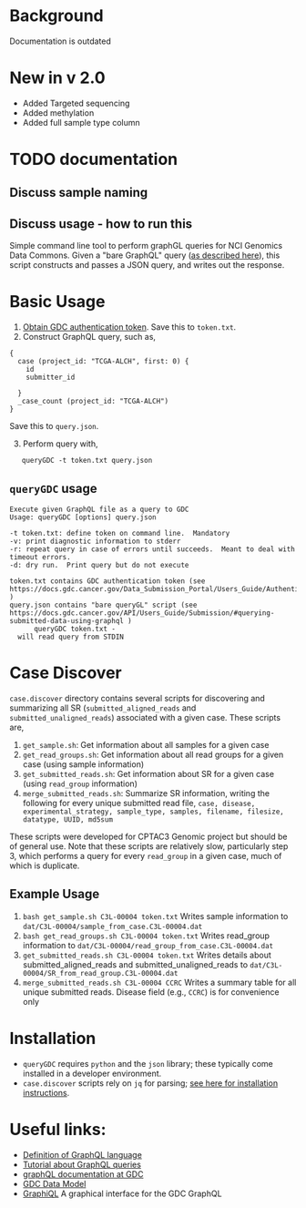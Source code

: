 # Background

Documentation is outdated

# New in v 2.0

* Added Targeted sequencing
* Added methylation
* Added full sample type column

# TODO documentation
## Discuss sample naming
## Discuss usage - how to run this


Simple command line tool to perform graphGL queries for NCI Genomics Data
Commons.  Given a "bare GraphQL" query ([as described
here](https://docs.gdc.cancer.gov/API/Users_Guide/Submission/#querying-submitted-data-using-graphql)),
this script constructs and passes a JSON query, and writes out the response.

# Basic Usage

1. [Obtain GDC authentication token](https://docs.gdc.cancer.gov/Data_Submission_Portal/Users_Guide/Authentication/).  Save this to `token.txt`.
2. Construct GraphQL query, such as,

```
{
  case (project_id: "TCGA-ALCH", first: 0) {
    id
    submitter_id

  }
  _case_count (project_id: "TCGA-ALCH")
}
```
Save this to `query.json`.

3. Perform query with,

```
   queryGDC -t token.txt query.json
```

## `queryGDC` usage
```
Execute given GraphQL file as a query to GDC
Usage: queryGDC [options] query.json

-t token.txt: define token on command line.  Mandatory
-v: print diagnostic information to stderr
-r: repeat query in case of errors until succeeds.  Meant to deal with timeout errors.
-d: dry run.  Print query but do not execute

token.txt contains GDC authentication token (see https://docs.gdc.cancer.gov/Data_Submission_Portal/Users_Guide/Authentication/ )
query.json contains "bare queryGL" script (see https://docs.gdc.cancer.gov/API/Users_Guide/Submission/#querying-submitted-data-using-graphql )
      queryGDC token.txt -
  will read query from STDIN
```

# Case Discover

`case.discover` directory contains several scripts for discovering and summarizing all SR (`submitted_aligned_reads` and `submitted_unaligned_reads`)
associated with a given case.  These scripts are,

1. `get_sample.sh`: Get information about all samples for a given case
2. `get_read_groups.sh`: Get information about all read groups for a given case (using sample information)
3. `get_submitted_reads.sh`: Get information about SR for a given case (using `read_group` information)
4. `merge_submitted_reads.sh`: Summarize SR information, writing the following for every unique submitted read file, ` case, disease, experimental_strategy, sample_type, samples, filename, filesize, datatype, UUID, md5sum `

These scripts were developed for CPTAC3 Genomic project but should be of
general use.  Note that these scripts are relatively slow, particularly step 3,
which performs a query for every `read_group` in a given case, much of which is
duplicate.

## Example Usage

1. `bash get_sample.sh C3L-00004 token.txt`
    Writes sample information to `dat/C3L-00004/sample_from_case.C3L-00004.dat`
2. `bash get_read_groups.sh C3L-00004 token.txt`
    Writes read_group information to `dat/C3L-00004/read_group_from_case.C3L-00004.dat`
3. `get_submitted_reads.sh C3L-00004 token.txt`
    Writes details about submitted_aligned_reads and submitted_unaligned_reads to `dat/C3L-00004/SR_from_read_group.C3L-00004.dat`
4. `merge_submitted_reads.sh C3L-00004 CCRC`
    Writes a summary table for all unique submitted reads.  Disease field (e.g., `CCRC`) is for convenience only

# Installation

* `queryGDC` requires `python` and the `json` library; these typically come installed in a developer environment.
* `case.discover` scripts rely on `jq` for parsing; [see here for installation instructions](https://stedolan.github.io/jq/download/).

# Useful links:

* [Definition of GraphQL language](http://facebook.github.io/graphql/October2016/#sec-Overview)
* [Tutorial about GraphQL queries](http://graphql.org/learn/queries/)
* [graphQL documentation at GDC](https://docs.gdc.cancer.gov/API/Users_Guide/Submission/#querying-submitted-data-using-graphql)
* [GDC Data Model](https://gdc.cancer.gov/developers/gdc-data-model/gdc-data-model-components)
* [GraphiQL](https://portal.gdc.cancer.gov/submission/graphiql) A graphical interface for the GDC GraphQL

